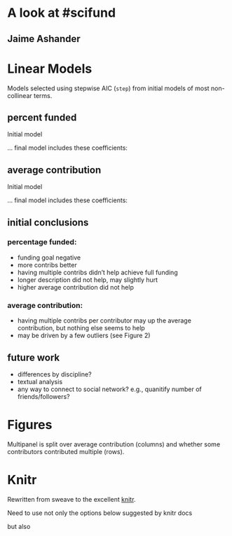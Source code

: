 <!--roptions dev=png,width=5,height=5 -->

A look at #scifund
======

Jaime Ashander
-----


# Linear Models #

Models selected using stepwise AIC (`step`) from initial models of most non-collinear terms. 

<!--begin.rcode,echo=FALSE
prj.stats =read.csv('proj.txt')
prj.stats$percent.funded = with(prj.stats, fund_attained/fund_goal)
prj.stats$multiple.contributions = with(prj.stats, total_contributions/unique_contributions)
prj.stats$average.contribution = with(prj.stats, fund_attained/total_contributions)
prj.stats$multiple.contributions.bool = prj.stats$multiple.contributions > 1
end.rcode-->

## percent funded ##

Initial model
<!--begin.rcode
lm.funded1 = lm(percent.funded~description_length+ total_contributions+ 
  fund_goal+ multiple.contributions+ average.contribution, data = prj.stats)
end.rcode-->

... final model includes these coefficients:
<!--begin.rcode,echo=FALSE,results=hide
lm.funded = step(lm.funded1)
end.rcode-->

<!--begin.rcode,echo=FALSE
a = summary(lm.funded)
coef(a)
end.rcode-->

## average contribution ##

Initial model
<!--begin.rcode,echo=FALSE
lm.avgive1 = lm(average.contribution~description_length+
  total_contributions+
  fund_goal+
  multiple.contributions, data = prj.stats)
end.rcode-->

... final model includes these coefficients:
<!--begin.rcode,echo=FALSE,results=hide
lm.avgive = step(lm.avgive1)
end.rcode-->

<!--begin.rcode,echo=FALSE
b = summary(lm.avgive)
coef(b)
end.rcode-->

## initial conclusions ##

### percentage funded: ###

* funding goal negative 
* more contribs better 
* having multiple contribs didn’t help achieve full funding 
* longer description did not help, may slightly hurt 
* higher average contribution did not help

### average contribution: ###

* having multiple contribs per contributor may up the average
contribution, but nothing else seems to help 
* may be driven by a few outliers (see Figure 2)


## future work ##

* differences by discipline?
* textual analysis
* any way to connect to social network? e.g., quanitify number of friends/followers?


# Figures #

<!--begin.rcode,echo=FALSE
require(ggplot2)
prj.stats$description_length =cut_number(prj.stats$description_length, n=5)
prj.stats$av.contrib.factor = cut_number(prj.stats$average.contribution, n=3)
g = ggplot(prj.stats)
end.rcode-->


Multipanel is split over average contribution (columns) and whether some contributors contributed multiple (rows).

<!--begin.rcode percent-funded,fig=TRUE,message=FALSE
g+theme_bw() + geom_point(aes(fund_goal, percent.funded, size=total_contributions, color=description_length))+ facet_grid(multiple.contributions.bool~av.contrib.factor)+scale_color_brewer(type='seq')
end.rcode-->


<!--begin.rcode average-contribution,fig=TRUE,message=FALSE
g +theme_bw() + geom_point(aes(multiple.contributions, average.contribution, color=description_length, size=fund_goal))+scale_color_brewer(type='seq')
end.rcode-->

# Knitr #

Rewritten from sweave to the excellent [knitr](http://yihui.github.com/knitr/).

Need to use not only the options below suggested by knitr docs

<!--begin.rcode eval=FALSE
opts_knit$set(theme='gfm', base.url="https://github.com/ashander/scifundstats/raw/master/")
end.rcode-->

but also 

<!--begin.rcode eval=FALSE
opts_knit$set(out.format='gfm')
end.rcode-->


<!--begin.rcode, eval=FALSE,echo=FALSE
#g +theme_bw()+ geom_boxplot(aes(multiple.contributions.bool, average.contribution))+ geom_point(aes(multiple.contributions.bool, average.contribution, color=description_length, size=fund_goal))+scale_color_brewer(type='seq')
end.rcode-->